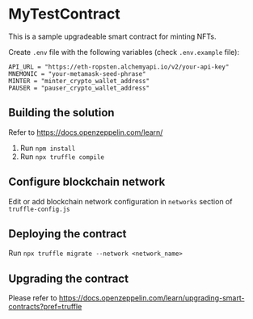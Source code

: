 # MyTestContract

This is a sample upgradeable smart contract for minting NFTs.

Create `.env` file with the following variables (check `.env.example` file):
```
API_URL = "https://eth-ropsten.alchemyapi.io/v2/your-api-key"
MNEMONIC = "your-metamask-seed-phrase"
MINTER = "minter_crypto_wallet_address"
PAUSER = "pauser_crypto_wallet_address"
```

## Building the solution
Refer to https://docs.openzeppelin.com/learn/

1. Run `npm install`
4. Run `npx truffle compile`

## Configure blockchain network
Edit or add blockchain network configuration in `networks` section of `truffle-config.js`

## Deploying the contract
Run `npx truffle migrate --network <network_name>`

## Upgrading the contract
Please refer to https://docs.openzeppelin.com/learn/upgrading-smart-contracts?pref=truffle